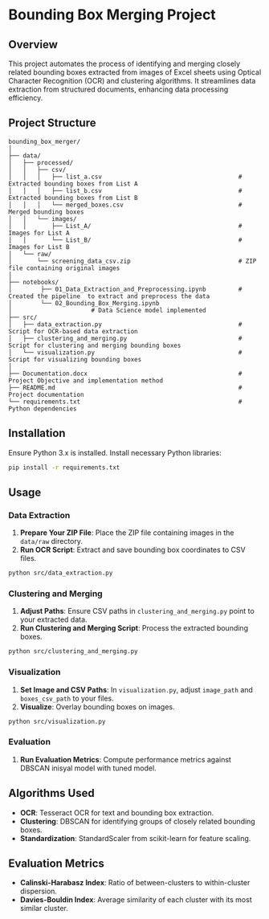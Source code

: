 # Bounding Box Merging Project

## Overview
This project automates the process of identifying and merging closely related bounding boxes extracted from images of Excel sheets using Optical Character Recognition (OCR) and clustering algorithms. It streamlines data extraction from structured documents, enhancing data processing efficiency.

## Project Structure
```
bounding_box_merger/
│
├── data/
│   ├── processed/
│   │   ├── csv/
│   │   │   ├── list_a.csv                                      # Extracted bounding boxes from List A
│   │   │   ├── list_b.csv                                      # Extracted bounding boxes from List B
│   │   │   └── merged_boxes.csv                                # Merged bounding boxes
│   │   └── images/
│   │       ├── List_A/                                         # Images for List A
│   │       └── List_B/                                         # Images for List B
│   └── raw/
│       └── screening_data_csv.zip                              # ZIP file containing original images
│
├── notebooks/
│        ├── 01_Data_Extraction_and_Preprocessing.ipynb         # Created the pipeline  to extract and preprocess the data
│        └── 02_Bounding_Box_Merging.ipynb
│                      # Data Science model implemented
├── src/
│   ├── data_extraction.py                                      # Script for OCR-based data extraction
│   ├── clustering_and_merging.py                               # Script for clustering and merging bounding boxes
│   └── visualization.py                                        # Script for visualizing bounding boxes
│
├── Documentation.docx                                          # Project Objective and implementation method
├── README.md                                                   # Project documentation
└── requirements.txt                                            # Python dependencies
```

## Installation

Ensure Python 3.x is installed. Install necessary Python libraries:

```sh
pip install -r requirements.txt
```

## Usage

### Data Extraction

1. **Prepare Your ZIP File**: Place the ZIP file containing images in the `data/raw` directory.
2. **Run OCR Script**: Extract and save bounding box coordinates to CSV files.

```sh
python src/data_extraction.py
```

### Clustering and Merging

1. **Adjust Paths**: Ensure CSV paths in `clustering_and_merging.py` point to your extracted data.
2. **Run Clustering and Merging Script**: Process the extracted bounding boxes.

```sh
python src/clustering_and_merging.py
```

### Visualization

1. **Set Image and CSV Paths**: In `visualization.py`, adjust `image_path` and `boxes_csv_path` to your files.
2. **Visualize**: Overlay bounding boxes on images.

```sh
python src/visualization.py
```

### Evaluation

1. **Run Evaluation Metrics**: Compute performance metrics against DBSCAN inisyal model with tuned model.

## Algorithms Used

- **OCR**: Tesseract OCR for text and bounding box extraction.
- **Clustering**: DBSCAN for identifying groups of closely related bounding boxes.
- **Standardization**: StandardScaler from scikit-learn for feature scaling.

## Evaluation Metrics

- **Calinski-Harabasz Index**: Ratio of between-clusters to within-cluster dispersion.
- **Davies-Bouldin Index**: Average similarity of each cluster with its most similar cluster.

